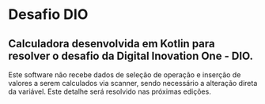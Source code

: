 # Desafio DIO

## Calculadora desenvolvida em Kotlin para resolver o desafio da Digital Inovation One - DIO. 

Este software não recebe dados de seleção de operação e inserção de valores a serem calculados via scanner, sendo necessário a alteração direta da variável. Este detalhe será resolvido nas próximas edições. 